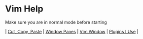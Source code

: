 # Vim Help

Make sure you are in normal mode before starting 

| [Cut, Copy, Paste](./pages/cut-copy-paste.md) | [Window Panes](./pages/window-panes.md) | [Vim Window](./pages/vim-window.md) | [Plugins I Use](./pages/plugins.md ) |


